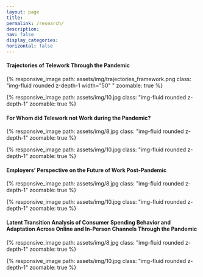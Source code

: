 ```yaml
---
layout: page
title: 
permalink: /research/
description:  
nav: false
display_categories:
horizontal: false
---
```


#### Trajectories of Telework Through the Pandemic

{% responsive_image path: assets/img/trajectories_framework.png class: "img-fluid rounded z-depth-1 width="50" " zoomable: true %}

{% responsive_image path: assets/img/10.jpg class: "img-fluid rounded z-depth-1" zoomable: true %}



#### For Whom did Telework not Work during the Pandemic?

{% responsive_image path: assets/img/8.jpg class: "img-fluid rounded z-depth-1" zoomable: true %}

{% responsive_image path: assets/img/10.jpg class: "img-fluid rounded z-depth-1" zoomable: true %}

#### Employers’ Perspective on the Future of Work Post-Pandemic

{% responsive_image path: assets/img/8.jpg class: "img-fluid rounded z-depth-1" zoomable: true %}

{% responsive_image path: assets/img/10.jpg class: "img-fluid rounded z-depth-1" zoomable: true %}

#### Latent Transition Analysis of Consumer Spending Behavior and Adaptation Across Online and In-Person Channels Through the Pandemic

{% responsive_image path: assets/img/8.jpg class: "img-fluid rounded z-depth-1" zoomable: true %}

{% responsive_image path: assets/img/10.jpg class: "img-fluid rounded z-depth-1" zoomable: true %}
